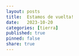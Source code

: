 ```yaml
---
layout: posts
title:  Estamos de vuelta!
date:   2023-10-20
categories: [tierra] 
published: true
pinned: false
share: true
---
```

